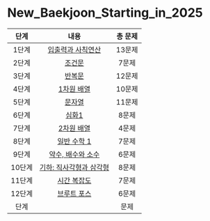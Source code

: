 # New_Baekjoon_Starting_in_2025

|단계|내용|총 문제|
|:------:|:---:|:---:|
|1단계|[입출력과 사칙연산](https://www.acmicpc.net/step/1)|13문제|
|2단계|[조건문](https://www.acmicpc.net/step/4)|7문제|
|3단계|[반복문](https://www.acmicpc.net/step/3)|12문제|
|4단계|[1차원 배열](https://www.acmicpc.net/step/6)|10문제|
|5단계|[문자열](https://www.acmicpc.net/step/7)|11문제|
|6단계|[심화1](https://www.acmicpc.net/step/52)|8문제|
|7단계|[2차원 배열](https://www.acmicpc.net/step/2)|4문제|
|8단계|[일반 수학 1](https://www.acmicpc.net/step/8)|7문제|
|9단계|[약수, 배수와 소수](https://www.acmicpc.net/step/10)|6문제|
|10단계|[기하: 직사각형과 삼각형](https://www.acmicpc.net/step/50)|8문제|
|11단계|[시간 복잡도](https://www.acmicpc.net/step/53)|7문제|
|12단계|[브루트 포스](https://www.acmicpc.net/step/22)|6문제|
|단계|[]()|문제|
